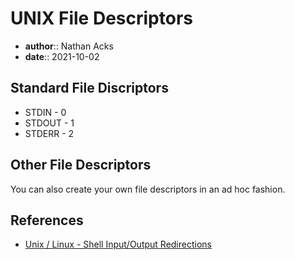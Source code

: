# UNIX File Descriptors

* **author**:: Nathan Acks  
* **date**:: 2021-10-02

## Standard File Discriptors

* STDIN - 0
* STDOUT - 1
* STDERR - 2

## Other File Descriptors

You can also create your own file descriptors in an ad hoc fashion.

## References

* [Unix / Linux - Shell Input/Output Redirections](https://www.tutorialspoint.com/unix/unix-io-redirections.htm)
